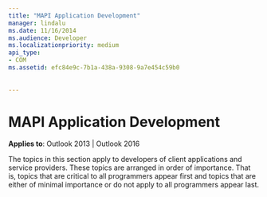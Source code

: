 ```yaml
---
title: "MAPI Application Development"
manager: lindalu
ms.date: 11/16/2014
ms.audience: Developer
ms.localizationpriority: medium
api_type:
- COM
ms.assetid: efc84e9c-7b1a-438a-9308-9a7e454c59b0
 
 
---
```


# MAPI Application Development

  
  
**Applies to**: Outlook 2013 | Outlook 2016 
  
The topics in this section apply to developers of client applications and service providers. These topics are arranged in order of importance. That is, topics that are critical to all programmers appear first and topics that are either of minimal importance or do not apply to all programmers appear last.
  

